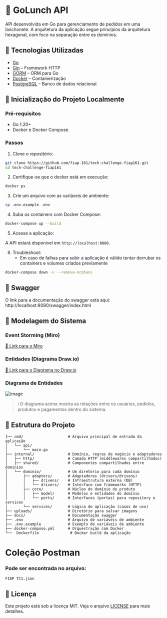 # 🍔 GoLunch API

API desenvolvida em Go para gerenciamento de pedidos em uma lanchonete. A arquitetura da aplicação segue princípios da arquitetura hexagonal, com foco na separação entre os domínios.

## 🧰 Tecnologias Utilizadas

- [Go](https://golang.org/)
- [Gin](https://github.com/gin-gonic/gin) – Framework HTTP
- [GORM](https://gorm.io/) – ORM para Go
- [Docker](https://www.docker.com/) – Containerização
- [PostgreSQL](https://www.postgresql.org/) – Banco de dados relacional

## 🚀 Inicialização do Projeto Localmente

### Pré-requisitos

- Go 1.20+
- Docker e Docker Compose

### Passos

1. Clone o repositório:

```bash
git clone https://github.com/fiap-161/tech-challenge-fiap161.git
cd tech-challenge-fiap161
```

2. Certifique-se que o docker está em execução:
   
```bash
docker ps
```

3. Crie um arquivo com as variáveis de ambiente:

```bash
cp .env.example .env
```

4. Suba os containers com Docker Compose:

```bash
docker-compose up --build
```

5. Acesse a aplicação:

A API estará disponível em `http://localhost:8080`.

6. Troubleshoot:
   - Em caso de falhas para subir a aplicação é válido tentar derrubar os containers e volumes criados previamente
     
```bash
docker-compose down -v --remove-orphans
```

## 📌 Swagger
O link para a documentação do swagger está aqui: http://localhost:8080/swagger/index.html

## 🧠 Modelagem do Sistema

### Event Storming (Miro)

[🔗 Link para o Miro](https://miro.com/app/board/uXjVI47kj_s=/?share_link_id=805239820203)

### Entidades (Diagrama Draw.io)

[🔗 Link para o Diagrama no Draw.io](https://drive.google.com/file/d/1JbteJHGAyQ__yRhp25sq0pfO-bhE2edP/view)

### Diagrama de Entidades

![image](https://github.com/user-attachments/assets/aac0e29d-3546-4cda-ac6b-a7c78a867dec)



> ℹ️ O diagrama acima mostra as relações entre os usuários, pedidos, produtos e pagamentos dentro do sistema.

## 📂 Estrutura do Projeto
```
├── cmd/                    # Arquivo principal de entrada da aplicação
│   └── api/
│       └── main.go
├── internal/               # Domínio, regras de negócio e adaptadores
│   ├── http/               # Camada HTTP (middlewares compartilhados)
│   ├── shared/             # Componentes compartilhados entre domínios
│   └── dominio/            # Um diretório para cada domínio
│       ├── adapters/       # Adaptadores (drivers/drivens)
│       │   ├── drivens/    # Infraestrutura externa (DB)
│       │   └── drivers/    # Interface com frameworks (HTTP)
│       ├── core/           # Núcleo do domínio do produto
│       │   ├── model/      # Modelos e entidades do domínio
│       │   └── ports/      # Interfaces (portas) para repository e services
│       └── services/       # Lógica de aplicação (casos de uso)
├── uploads/                # Diretório para salvar imagens
├── docs/                   # Documentação swagger
├── .env                    # Arquivo de variáveis de ambiente
├── .env.example            # Exemplo de variáveis de ambiente
├── docker-compose.yml      # Orquestração com Docker
└──  Dockerfile              # Docker build da aplicação
```

# Coleção Postman
### Pode ser encontrada no arquivo:

```FIAP TC1.json```


## 📄 Licença

Este projeto está sob a licença MIT. Veja o arquivo [LICENSE](LICENSE) para mais detalhes.
